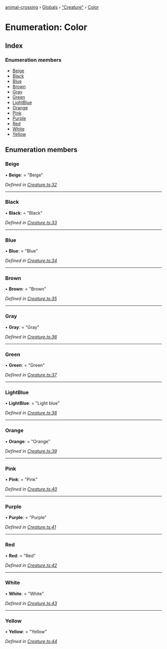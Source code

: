 [animal-crossing](../README.md) › [Globals](../globals.md) › ["Creature"](../modules/_creature_.md) › [Color](_creature_.color.md)

# Enumeration: Color

## Index

### Enumeration members

* [Beige](_creature_.color.md#beige)
* [Black](_creature_.color.md#black)
* [Blue](_creature_.color.md#blue)
* [Brown](_creature_.color.md#brown)
* [Gray](_creature_.color.md#gray)
* [Green](_creature_.color.md#green)
* [LightBlue](_creature_.color.md#lightblue)
* [Orange](_creature_.color.md#orange)
* [Pink](_creature_.color.md#pink)
* [Purple](_creature_.color.md#purple)
* [Red](_creature_.color.md#red)
* [White](_creature_.color.md#white)
* [Yellow](_creature_.color.md#yellow)

## Enumeration members

###  Beige

• **Beige**: = "Beige"

*Defined in [Creature.ts:32](https://github.com/Norviah/animal-crossing/blob/09a17bd/module/types/Creature.ts#L32)*

___

###  Black

• **Black**: = "Black"

*Defined in [Creature.ts:33](https://github.com/Norviah/animal-crossing/blob/09a17bd/module/types/Creature.ts#L33)*

___

###  Blue

• **Blue**: = "Blue"

*Defined in [Creature.ts:34](https://github.com/Norviah/animal-crossing/blob/09a17bd/module/types/Creature.ts#L34)*

___

###  Brown

• **Brown**: = "Brown"

*Defined in [Creature.ts:35](https://github.com/Norviah/animal-crossing/blob/09a17bd/module/types/Creature.ts#L35)*

___

###  Gray

• **Gray**: = "Gray"

*Defined in [Creature.ts:36](https://github.com/Norviah/animal-crossing/blob/09a17bd/module/types/Creature.ts#L36)*

___

###  Green

• **Green**: = "Green"

*Defined in [Creature.ts:37](https://github.com/Norviah/animal-crossing/blob/09a17bd/module/types/Creature.ts#L37)*

___

###  LightBlue

• **LightBlue**: = "Light blue"

*Defined in [Creature.ts:38](https://github.com/Norviah/animal-crossing/blob/09a17bd/module/types/Creature.ts#L38)*

___

###  Orange

• **Orange**: = "Orange"

*Defined in [Creature.ts:39](https://github.com/Norviah/animal-crossing/blob/09a17bd/module/types/Creature.ts#L39)*

___

###  Pink

• **Pink**: = "Pink"

*Defined in [Creature.ts:40](https://github.com/Norviah/animal-crossing/blob/09a17bd/module/types/Creature.ts#L40)*

___

###  Purple

• **Purple**: = "Purple"

*Defined in [Creature.ts:41](https://github.com/Norviah/animal-crossing/blob/09a17bd/module/types/Creature.ts#L41)*

___

###  Red

• **Red**: = "Red"

*Defined in [Creature.ts:42](https://github.com/Norviah/animal-crossing/blob/09a17bd/module/types/Creature.ts#L42)*

___

###  White

• **White**: = "White"

*Defined in [Creature.ts:43](https://github.com/Norviah/animal-crossing/blob/09a17bd/module/types/Creature.ts#L43)*

___

###  Yellow

• **Yellow**: = "Yellow"

*Defined in [Creature.ts:44](https://github.com/Norviah/animal-crossing/blob/09a17bd/module/types/Creature.ts#L44)*
